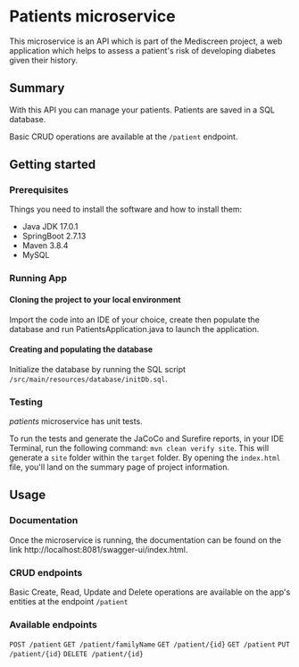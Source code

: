 # Patients microservice

This microservice is an API which is part of the Mediscreen project, a web application which helps to assess a patient's
risk
of developing diabetes given their history.

## Summary

With this API you can manage your patients.
Patients are saved in a SQL database.

Basic CRUD operations are available at the `/patient` endpoint.

## Getting started

### Prerequisites

Things you need to install the software and how to install them:

- Java JDK 17.0.1
- SpringBoot 2.7.13
- Maven 3.8.4
- MySQL

### Running App

#### Cloning the project to your local environment

Import the code into an IDE of your choice, create then populate the database and run PatientsApplication.java to launch
the application.

#### Creating and populating the database

Initialize the database by running the SQL script `/src/main/resources/database/initDb.sql`.

### Testing

*patients* microservice has unit tests.

To run the tests and generate the JaCoCo and Surefire reports, in your IDE Terminal, run the following command:
`mvn clean verify site`.
This will generate a `site` folder within the `target` folder. By opening the `index.html` file, you'll land on the
summary page of project information.

## Usage

### Documentation

Once the microservice is running, the documentation can be found on the
link http://localhost:8081/swagger-ui/index.html.

### CRUD endpoints

Basic Create, Read, Update and Delete operations are available on the app's entities at the endpoint `/patient`

### Available endpoints

`POST /patient`
`GET /patient/familyName`
`GET /patient/{id}`
`GET /patient`
`PUT /patient/{id}`
`DELETE /patient/{id}`